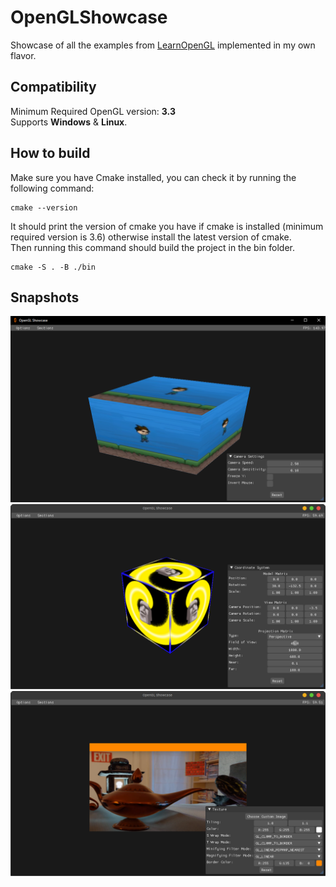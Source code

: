 # OpenGLShowcase

Showcase of all the examples from [LearnOpenGL](https://www.learnopengl.com) implemented in my own flavor.  

## Compatibility

Minimum Required OpenGL version: **3.3**    
Supports **Windows** & **Linux**.  

## How to build
  
Make sure you have Cmake installed, you can check it by running the following command:  
```  
cmake --version
```  

It should print the version of cmake you have if cmake is installed (minimum required version is 3.6) otherwise install the latest version of cmake.  
Then running this command should build the project in the bin folder.  

```  
cmake -S . -B ./bin
```  

## Snapshots  
![Alt text](/snapshots/3.png)
![Alt text](/snapshots/2.png)  
![Alt text](/snapshots/1.png)
